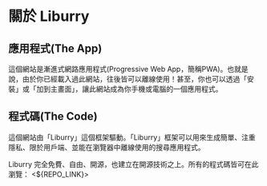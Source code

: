 # 關於 Liburry

## 應用程式(The App)

這個網站是漸進式網路應用程式(Progressive Web App，簡稱PWA)。也就是說，由於你已經載入過此網站，往後皆可以離線使用！甚至，你也可以透過「安裝」或「加到主畫面」，讓此網站成為你手機或電腦的一個應用程式。

## 程式碼(The Code)

這個網站由「Liburry」這個框架驅動。「Liburry」框架可以用來生成簡單、注重隱私、限於用戶端、並能在瀏覽器中離線使用的搜尋應用程式。

Liburry 完全免費、自由、開源，也建立在開源技術之上。所有的程式碼皆可在此瀏覽： <${REPO_LINK}>
